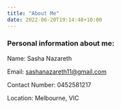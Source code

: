 ```yaml
---
title: "About Me"
date: 2022-06-20T19:14:48+10:00
---
```


### Personal information about me:

Name: Sasha Nazareth

Email: sashanazareth11@gmail.com

Contact Number: 0452581217

Location: Melbourne, VIC

